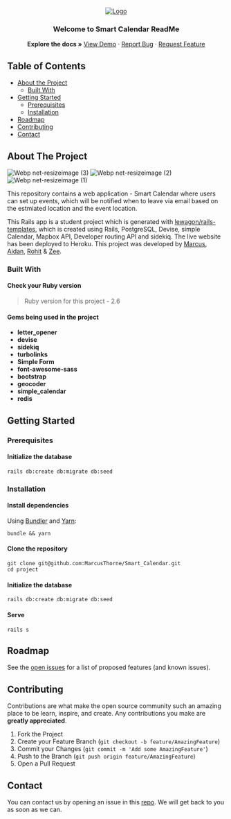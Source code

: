 <br />
<p align="center">
  <a href="https://github.com/MarcusThorne/Smart_Calendar">
    <img src="https://user-images.githubusercontent.com/46029164/92086288-e6826e00-edc1-11ea-9368-42fe68bfbd27.png" alt="Logo" >
  </a>

  <h3 align="center">Welcome to Smart Calendar ReadMe</h3>

  <p align="center">
    <strong>Explore the docs »</strong>
    <a href="http://www.smartcalendar.xyz/">View Demo</a>
    ·
    <a href="https://github.com/MarcusThorne/Smart_Calendar/issues">Report Bug</a>
    ·
    <a href="https://github.com/MarcusThorne/Smart_Calendar/issues">Request Feature</a>
  </p>
</p>

<!-- TABLE OF CONTENTS -->
## Table of Contents

* [About the Project](#about-the-project)
  * [Built With](#built-with)
* [Getting Started](#getting-started)
  * [Prerequisites](#prerequisites)
  * [Installation](#installation)
* [Roadmap](#roadmap)
* [Contributing](#contributing)
* [Contact](#contact)

## About The Project

![Webp net-resizeimage (3)](https://user-images.githubusercontent.com/46029164/92089762-82ae7400-edc6-11ea-98a2-ba4095219f14.png)
![Webp net-resizeimage (2)](https://user-images.githubusercontent.com/46029164/92089781-88a45500-edc6-11ea-83e9-79b6a4c272ab.png)
![Webp net-resizeimage (1)](https://user-images.githubusercontent.com/46029164/92089815-8fcb6300-edc6-11ea-8302-569365f896fa.png)

This repository contains a web application - Smart Calendar where users can set up events, which will be notified when to leave via email based on the estmiated location and the event location.

This Rails app is a student project which is generated with [lewagon/rails-templates](https://github.com/lewagon/rails-templates),
which is created using Rails, PostgreSQL, Devise, simple Calendar, Mapbox API, Developer routing API and sidekiq. The live website has been deployed to
Heroku. This project was developed by [Marcus](https://github.com/MarcusThorne),
[Aidan](https://github.com/Scotland05), [Rohit](https://github.com/Ritz2286) & [Zee](https://github.com/zeemai).

### Built With
#### Check your Ruby version
> Ruby version for this project - 2.6
#### Gems being used in the project
- **letter_opener**
- **devise**
- **sidekiq**
- **turbolinks**
- **Simple Form**
- **font-awesome-sass**
- **bootstrap**
- **geocoder**
- **simple_calendar**
- **redis**

## Getting Started

### Prerequisites

#### Initialize the database

```shell
rails db:create db:migrate db:seed
```

### Installation

#### Install dependencies

Using [Bundler](https://github.com/bundler/bundler) and [Yarn](https://github.com/yarnpkg/yarn):

```shell
bundle && yarn
```
#### Clone the repository

```shell
git clone git@github.com:MarcusThorne/Smart_Calendar.git
cd project
```

#### Initialize the database

```shell
rails db:create db:migrate db:seed
```

#### Serve

```shell
rails s
```

<!-- ROADMAP -->
## Roadmap

See the [open issues](https://github.com/MarcusThorne/Smart_Calendar/issues) for a list of proposed features (and known issues).


<!-- CONTRIBUTING -->
## Contributing

Contributions are what make the open source community such an amazing place to be learn, inspire, and create. Any contributions you make are **greatly appreciated**.

1. Fork the Project
2. Create your Feature Branch (`git checkout -b feature/AmazingFeature`)
3. Commit your Changes (`git commit -m 'Add some AmazingFeature'`)
4. Push to the Branch (`git push origin feature/AmazingFeature`)
5. Open a Pull Request


## Contact

You can contact us by opening an issue in this [repo](https://github.com/MarcusThorne/Smart_Calendar/issues). We will get back to you as soon as we can.
